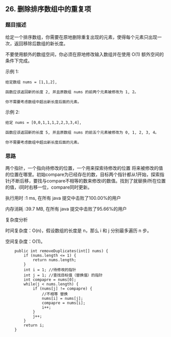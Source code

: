 ## 26. 删除排序数组中的重复项

### 题目描述
给定一个排序数组，你需要在原地删除重复出现的元素，使得每个元素只出现一次，返回移除后数组的新长度。

不要使用额外的数组空间，你必须在原地修改输入数组并在使用 O(1) 额外空间的条件下完成。

示例 1:

```
给定数组 nums = [1,1,2], 

函数应该返回新的长度 2, 并且原数组 nums 的前两个元素被修改为 1, 2。 

你不需要考虑数组中超出新长度后面的元素。
```

示例 2:

```
给定 nums = [0,0,1,1,1,2,2,3,3,4],

函数应该返回新的长度 5, 并且原数组 nums 的前五个元素被修改为 0, 1, 2, 3, 4。

你不需要考虑数组中超出新长度后面的元素。
```

### 思路
两个指针，一个指向待修改的位置，一个用来探索待修改的位置 将来被修改的值的位置在哪里。初始compare为已经存在的数，目标两个指针都从1开始，探索指针j不断后移，要找与compare不相等的数来修改i的数值。找到了就替换i所在位置的值，i同时右移一位，compare同时更新。

执行用时 :1 ms, 在所有 java 提交中击败了100.00%的用户

内存消耗 :39.7 MB, 在所有 java 提交中击败了95.66%的用户

复杂度分析

时间复杂度：O(n)，假设数组的长度是 n，那么 i 和 j 分别最多遍历 n 步。

空间复杂度：O(1)。
```   
    public int removeDuplicates(int[] nums) {
        if (nums.length <= 1) {
            return nums.length;
        }
        int i = 1; //待修改的指针
        int j = 1; //查找目标值（替换值）的指针
        int compapre = nums[0];
        while(j < nums.length) {
            if (nums[j] != compapre) {
                //不相等 替换
                nums[i] = nums[j];
                compapre = nums[i];
                i++;
            }
            j++;
        }
        return i;
    }
```


